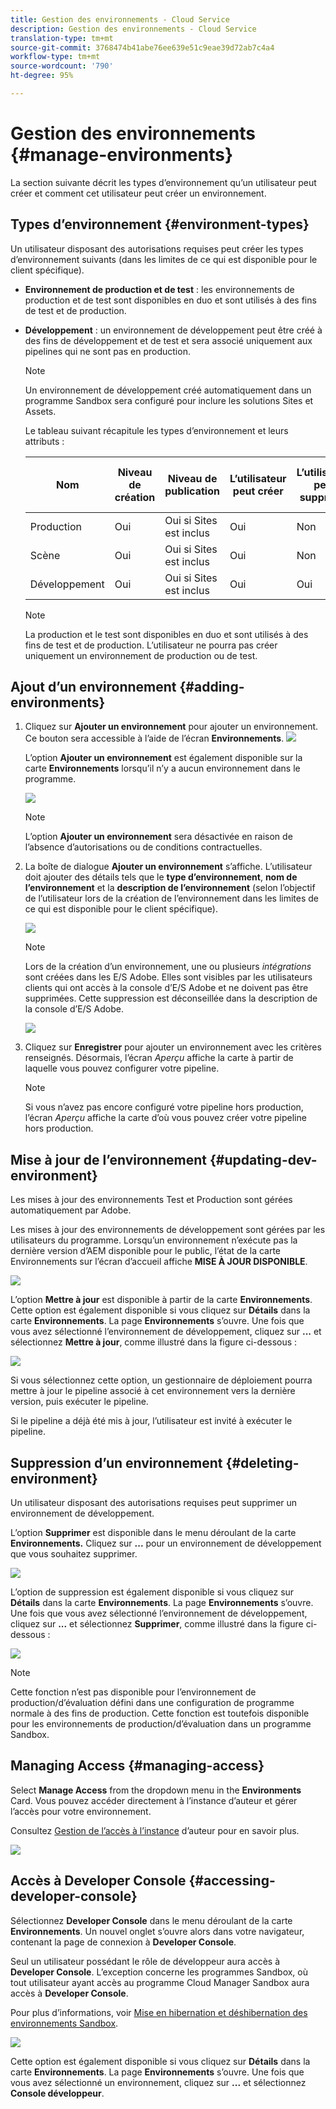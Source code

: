 ```yaml
---
title: Gestion des environnements - Cloud Service
description: Gestion des environnements - Cloud Service
translation-type: tm+mt
source-git-commit: 3768474b41abe76ee639e51c9eae39d72ab7c4a4
workflow-type: tm+mt
source-wordcount: '790'
ht-degree: 95%

---
```



# Gestion des environnements {#manage-environments}

La section suivante décrit les types d’environnement qu’un utilisateur peut créer et comment cet utilisateur peut créer un environnement.

## Types d’environnement {#environment-types}

Un utilisateur disposant des autorisations requises peut créer les types d’environnement suivants (dans les limites de ce qui est disponible pour le client spécifique).

* **Environnement de production et de test** : les environnements de production et de test sont disponibles en duo et sont utilisés à des fins de test et de production.

* **Développement** : un environnement de développement peut être créé à des fins de développement et de test et sera associé uniquement aux pipelines qui ne sont pas en production.

   >[!NOTE]
   >Un environnement de développement créé automatiquement dans un programme Sandbox sera configuré pour inclure les solutions Sites et Assets.

   Le tableau suivant récapitule les types d’environnement et leurs attributs :

   | Nom | Niveau de création | Niveau de publication | L’utilisateur peut créer | L’utilisateur peut supprimer | Pipeline pouvant être associé à l’environnement |
   |--- |--- |--- |--- |---|---|
   | Production | Oui | Oui si Sites est inclus | Oui | Non | Pipeline de production |
   | Scène | Oui | Oui si Sites est inclus | Oui | Non | Pipeline de production |
   | Développement | Oui | Oui si Sites est inclus | Oui | Oui | Pipeline hors production |

   >[!NOTE]
   >La production et le test sont disponibles en duo et sont utilisés à des fins de test et de production. L’utilisateur ne pourra pas créer uniquement un environnement de production ou de test.

## Ajout d’un environnement {#adding-environments}


1. Cliquez sur **Ajouter un environnement** pour ajouter un environnement. Ce bouton sera accessible à l’aide de l’écran **Environnements**.
   ![](assets/environments-tab.png)

   L’option **Ajouter un environnement** est également disponible sur la carte **Environnements** lorsqu’il n’y a aucun environnement dans le programme.

   ![](assets/no-environments.png)

   >[!NOTE]
   >L’option **Ajouter un environnement** sera désactivée en raison de l’absence d’autorisations ou de conditions contractuelles.

1. La boîte de dialogue **Ajouter un environnement** s’affiche. L’utilisateur doit ajouter des détails tels que le **type d’environnement**, **nom de l’environnement** et la **description de l’environnement** (selon l’objectif de l’utilisateur lors de la création de l’environnement dans les limites de ce qui est disponible pour le client spécifique).

   ![](assets/add-environment2.png)

   >[!NOTE]
   >Lors de la création d’un environnement, une ou plusieurs *intégrations* sont créées dans les E/S Adobe. Elles sont visibles par les utilisateurs clients qui ont accès à la console d’E/S Adobe et ne doivent pas être supprimées. Cette suppression est déconseillée dans la description de la console d’E/S Adobe.

   ![](assets/add-environment-image1.png)

1. Cliquez sur **Enregistrer** pour ajouter un environnement avec les critères renseignés. Désormais, l’écran *Aperçu* affiche la carte à partir de laquelle vous pouvez configurer votre pipeline.

   >[!NOTE]
   >Si vous n’avez pas encore configuré votre pipeline hors production, l’écran *Aperçu* affiche la carte d’où vous pouvez créer votre pipeline hors production.

## Mise à jour de l’environnement {#updating-dev-environment}

Les mises à jour des environnements Test et Production sont gérées automatiquement par Adobe.

Les mises à jour des environnements de développement sont gérées par les utilisateurs du programme. Lorsqu’un environnement n’exécute pas la dernière version d’AEM disponible pour le public, l’état de la carte Environnements sur l’écran d’accueil affiche **MISE À JOUR DISPONIBLE**.

![](assets/update-environ-1.png)


L’option **Mettre à jour** est disponible à partir de la carte **Environnements**.
Cette option est également disponible si vous cliquez sur **Détails** dans la carte **Environnements**. La page **Environnements** s’ouvre. Une fois que vous avez sélectionné l’environnement de développement, cliquez sur **...** et sélectionnez **Mettre à jour**, comme illustré dans la figure ci-dessous :

![](assets/environments-screen-update.png)

Si vous sélectionnez cette option, un gestionnaire de déploiement pourra mettre à jour le pipeline associé à cet environnement vers la dernière version, puis exécuter le pipeline.

Si le pipeline a déjà été mis à jour, l’utilisateur est invité à exécuter le pipeline.

## Suppression d’un environnement {#deleting-environment}

Un utilisateur disposant des autorisations requises peut supprimer un environnement de développement.

L’option **Supprimer** est disponible dans le menu déroulant de la carte **Environnements.** Cliquez sur **...** pour un environnement de développement que vous souhaitez supprimer.

![](assets/environ-delete.png)

L’option de suppression est également disponible si vous cliquez sur **Détails** dans la carte **Environnements**. La page **Environnements** s’ouvre. Une fois que vous avez sélectionné l’environnement de développement, cliquez sur **...** et sélectionnez **Supprimer**, comme illustré dans la figure ci-dessous :

![](assets/environ-delete-2.png)


>[!NOTE]
Cette fonction n’est pas disponible pour l’environnement de production/d’évaluation défini dans une configuration de programme normale à des fins de production. Cette fonction est toutefois disponible pour les environnements de production/d’évaluation dans un programme Sandbox.

## Managing Access {#managing-access}

Select **Manage Access** from the dropdown menu in the **Environments** Card. Vous pouvez accéder directement à l’instance d’auteur et gérer l’accès pour votre environnement.

Consultez [Gestion de l’accès à l’instance](/help/onboarding/getting-access-to-aem-in-cloud/navigation.md#manage-access-aem) d’auteur pour en savoir plus.

![](assets/environ-manage-access.png)


## Accès à Developer Console {#accessing-developer-console}

Sélectionnez **Developer Console** dans le menu déroulant de la carte **Environnements**. Un nouvel onglet s’ouvre alors dans votre navigateur, contenant la page de connexion à **Developer Console**.

Seul un utilisateur possédant le rôle de développeur aura accès à **Developer Console**. L’exception concerne les programmes Sandbox, où tout utilisateur ayant accès au programme Cloud Manager Sandbox aura accès à **Developer Console**.

Pour plus d’informations, voir [Mise en hibernation et déshibernation des environnements Sandbox](https://docs.adobe.com/content/help/fr-FR/experience-manager-cloud-service/onboarding/getting-access/cloud-service-programs/sandbox-programs.html#hibernating-introduction).


![](assets/environ-dev-console.png)

Cette option est également disponible si vous cliquez sur **Détails** dans la carte **Environnements**. La page **Environnements** s’ouvre. Une fois que vous avez sélectionné un environnement, cliquez sur **...** et sélectionnez **Console développeur**.

